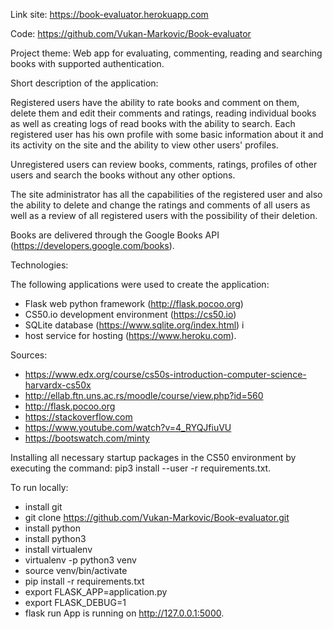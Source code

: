 Link site: https://book-evaluator.herokuapp.com

Code: https://github.com/Vukan-Markovic/Book-evaluator

Project theme: Web app for evaluating, commenting, reading and searching books with supported authentication.

Short description of the application:

Registered users have the ability to rate books and comment on them, delete them and edit their comments and ratings,
reading individual books as well as creating logs of read books with the ability to search. Each registered user has his own profile
with some basic information about it and its activity on the site and the ability to view other users' profiles.

Unregistered users can review books, comments, ratings, profiles of other users and search the books without any other options.

The site administrator has all the capabilities of the registered user and also the ability to delete and change the ratings and comments of all users as well as a review of all registered users with the possibility of their deletion.

Books are delivered through the Google Books API (https://developers.google.com/books).

Technologies:

The following applications were used to create the application:
- Flask web python framework (http://flask.pocoo.org)
- CS50.io development environment (https://cs50.io)
- SQLite database (https://www.sqlite.org/index.html) i
- host service for hosting (https://www.heroku.com).

Sources:
- https://www.edx.org/course/cs50s-introduction-computer-science-harvardx-cs50x
- http://ellab.ftn.uns.ac.rs/moodle/course/view.php?id=560
- http://flask.pocoo.org
- https://stackoverflow.com
- https://www.youtube.com/watch?v=4_RYQJfiuVU
- https://bootswatch.com/minty

Installing all necessary startup packages in the CS50 environment by executing the command: pip3 install --user -r requirements.txt.

To run locally:
- install git
- git clone https://github.com/Vukan-Markovic/Book-evaluator.git
- install python  
- install python3 
- install virtualenv
- virtualenv -p python3 venv
- source venv/bin/activate 
- pip install -r requirements.txt
- export FLASK_APP=application.py 
- export FLASK_DEBUG=1 
- flask run
App is running on http://127.0.0.1:5000.
